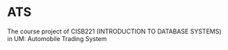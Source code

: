 # ATS
The course project of CISB221 (INTRODUCTION TO DATABASE SYSTEMS) in UM: Automobile Trading System
